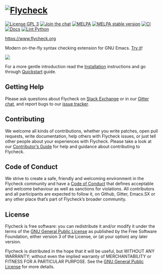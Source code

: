 # [![Flycheck][logo]](https://www.flycheck.org) #

[![License GPL 3](https://img.shields.io/github/license/flycheck/flycheck.svg)][COPYING]
[![Join the chat](https://img.shields.io/gitter/room/flycheck/flycheck.svg)](https://gitter.im/flycheck/flycheck)
[![MELPA](https://melpa.org/packages/flycheck-badge.svg)](https://melpa.org/#/flycheck)
[![MELPA stable version](http://stable.melpa.org/packages/flycheck-badge.svg)](https://stable.melpa.org/#/flycheck)
[![CI](https://github.com/flycheck/flycheck/actions/workflows/test.yml/badge.svg)](https://github.com/flycheck/flycheck/actions/workflows/test.yml)
[![Docs](https://github.com/flycheck/flycheck/actions/workflows/docs.yml/badge.svg)](https://github.com/flycheck/flycheck/actions/workflows/docs.yml)
[![Lint Python](https://github.com/flycheck/flycheck/actions/workflows/lint-python.yml/badge.svg)](https://github.com/flycheck/flycheck/actions/workflows/lint-python.yml)

<https://www.flycheck.org>

Modern on-the-fly syntax checking extension for GNU Emacs.  [Try it][]!

![](https://raw.githubusercontent.com/flycheck/flycheck/master/doc/images/flycheck-annotated.png)

For a more gentle introduction read the [Installation][] instructions and go
through [Quickstart][] guide.

## Getting Help

Please ask questions about Flycheck on [Stack Exchange][sx] or in our
[Gitter chat][gitter], and report bugs to our [issue tracker][].

## Contributing

We welcome all kinds of contributions, whether you write patches, open pull
requests, write documentation, help others with Flycheck issues, or just tell
other people about your experiences with Flycheck.  Please take a look at our
[Contributor’s Guide][contrib] for help and guidance about contributing to
Flycheck.

## Code of Conduct

We strive to create a safe, friendly and welcoming environment in the Flycheck
community and have a [Code of Conduct][coc] that defines acceptable and welcome
behaviour as well as sanctions for violations.  All contributors and all
participants are expected to follow it, on Github, Gitter, Emacs.SX or any other
place that’s part of Flycheck’s broader community.

## License

Flycheck is free software: you can redistribute it and/or modify it under the
terms of the [GNU General Public License][copying] as published by the Free
Software Foundation, either version 3 of the License, or (at your option) any
later version.

Flycheck is distributed in the hope that it will be useful, but WITHOUT ANY
WARRANTY; without even the implied warranty of MERCHANTABILITY or FITNESS FOR A
PARTICULAR PURPOSE.  See the [GNU General Public License][copying] for more
details.

[COPYING]: https://github.com/flycheck/flycheck/blob/master/COPYING
[manual]: https://www.flycheck.org/en/latest/index.html#the-user-guide
[logo]: https://raw.githubusercontent.com/flycheck/flycheck/master/doc/_static/logo.png
[try it]: https://www.flycheck.org/en/latest/#try-out
[Installation]: https://www.flycheck.org/en/latest/user/installation.html
[Quickstart]: https://www.flycheck.org/en/latest/user/quickstart.html
[sx]: https://emacs.stackexchange.com/questions/tagged/flycheck
[gitter]: https://gitter.im/flycheck/flycheck
[Issue Tracker]: https://github.com/flycheck/flycheck/issues
[contrib]: https://www.flycheck.org/en/latest/contributor/contributing.html
[coc]: https://www.flycheck.org/en/latest/community/conduct.html

